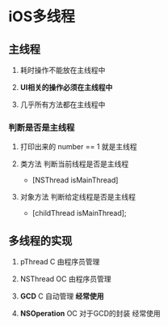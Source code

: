 # iOS多线程

## 主线程 

1. 耗时操作不能放在主线程中 

2. **UI相关的操作必须在主线程中** 

3. 几乎所有方法都在主线程中 

### 判断是否是主线程 

1. 打印出来的 number == 1 就是主线程 

2. 类方法 判断当前线程是否是主线程 
   * [NSThread isMainThread] 

3. 对象方法 判断给定线程是否是主线程 
   * [childThread isMainThread]; 

## 多线程的实现 

1. pThread C 由程序员管理 

2. NSThread OC 由程序员管理 

3. **GCD** C 自动管理 **经常使用** 

4. **NSOperation** OC 对于GCD的封装 经常使用 

